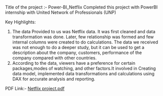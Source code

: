 Title of the project :- Power-BI_Netflix
Completed this project with PowerBI internship with United Network of Professionals (UNP) 

Key Highlights: 
1) The data Provided to us was Netflix data. It was first cleaned and data transformation was done. Later, few relationship was formed and few internal columns were created to do calculations. The data we received was not enough to do a deeper study, but it can be used to get a description about the company, customers, performance of the company compared with other countries.
2) According to the data, viewers have a preference for certain packages,modes of watching, and other factors.It involved in Creating data model, implemented data transformations and calculations using DAX for accurate analysis and reporting.

PDF Link:- 
[Netflix project.pdf](https://github.com/MuskanSingh-414/Project/files/13392262/Netflix.project.pdf)

